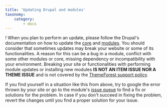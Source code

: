 ```yaml
---
title: 'Updating Drupal and modules'
taxonomy:
    category:
        - docs
---
```


! When you plan to perform an update, please follow the Drupal's documentation on how to update the [core](https://www.drupal.org/docs/8/update) and [modules](https://www.drupal.org/docs/8/update/update-modules). You should consider that sometimes updates may break your website or some of its functionalities. A reason for this can be a bug in a module, conflict with some other modules or core, missing dependency or incompatibility with your environment. Breaking your site or functionalities with performing module updates or installing new modules **IS NOT AN ITEM ISSUE NOR A THEME ISSUE** and is not covered by the [ThemeForest support policy](https://themeforest.net/page/item_support_policy). 

If you find yourself in a situation like this from above, try to google the error thrown by your site or go to the module's [issue queue](https://www.drupal.org/docs/develop/for-gci-students-where-to-start/using-the-issue-queue) to find a fix or solutions for the problem. In case if you don't succeed in fixing the problem, revert the changes until you find a proper solution for your issue.
